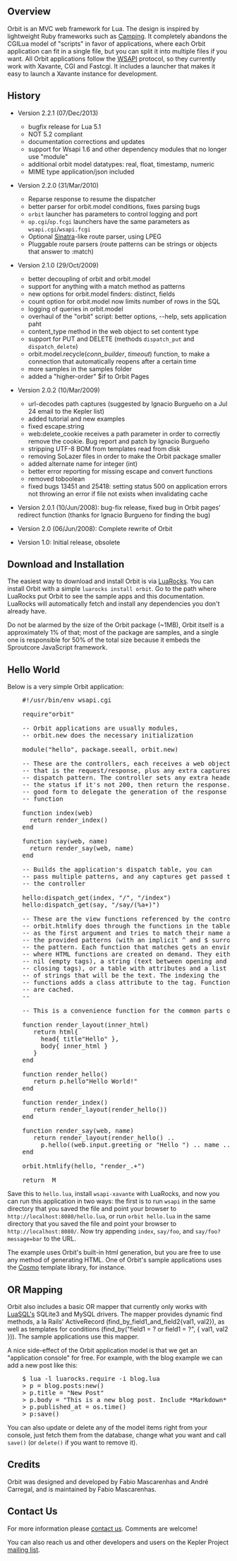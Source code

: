 ## Overview

Orbit is an MVC web framework for Lua. The design is inspired by lightweight Ruby
frameworks such as [Camping](http://http://en.wikipedia.org/wiki/Camping_%28microframework%29). It completely
abandons the CGILua model of "scripts" in favor of applications, where each Orbit
application can fit in a single file, but you can split it into multiple files if you want.
All Orbit applications follow the [WSAPI](http://keplerproject.github.com/wsapi) protocol, so they currently
work with Xavante, CGI and Fastcgi. It includes a launcher that makes it easy to launch
a Xavante instance for development.

## History

* Version 2.2.1 (07/Dec/2013)
   * bugfix release for Lua 5.1
   * NOT 5.2 compliant
   * documentation corrections and updates
   * support for Wsapi 1.6 and other dependency modules that no longer use "module"
   * additional orbit model datatypes: real, float, timestamp, numeric
   * MIME type application/json included

* Version 2.2.0 (31/Mar/2010)
    * Reparse response to resume the dispatcher
    * better parser for orbit.model conditions, fixes parsing bugs
    * `orbit` launcher has parameters to control logging and port
    * `op.cgi`/`op.fcgi` launchers have the same parameters as `wsapi.cgi`/`wsapi.fcgi`
    * Optional [Sinatra](http://www.sinatrarb.com/)-like route parser, using LPEG
    * Pluggable route parsers (route patterns can be strings or objects that answer to :match)

* Version 2.1.0 (29/Oct/2009)
    * better decoupling of orbit and orbit.model
    * support for anything with a match method as patterns
    * new options for orbit.model finders: distinct, fields
    * count option for orbit.model now limits number of rows in the SQL
    * logging of queries in orbit.model
    * overhaul of the "orbit" script: better options, --help, sets application paht
    * content_type method in the web object to set content type
    * support for PUT and DELETE (methods `dispatch_put` and `dispatch_delete`)
    * orbit.model.recycle(*conn_builder*, *timeout*) function, to make a connection that
      automatically reopens after a certain time
    * more samples in the samples folder
    * added a "higher-order" $if to Orbit Pages

* Version 2.0.2 (10/Mar/2009)
    * url-decodes path captures (suggested by Ignacio Burgueño on a Jul 24 email to the Kepler list)
    * added tutorial and new examples
    * fixed escape.string
    * web:delete_cookie receives a path parameter in order to correctly remove the cookie. Bug report and patch by Ignacio Burgueño
    * stripping UTF-8 BOM from templates read from disk
    * removing SoLazer files in order to make the Orbit package smaller
    * added alternate name for integer (int)
    * better error reporting for missing escape and convert functions
    * removed toboolean
    * fixed bugs 13451 and 25418: setting status 500 on application errors not throwing an error if file not exists when invalidating cache

* Version 2.0.1 (10/Jun/2008): bug-fix release, fixed bug in Orbit pages' redirect function (thanks for
Ignacio Burgueno for finding the bug)

* Version 2.0 (06/Jun/2008): Complete rewrite of Orbit

* Version 1.0: Initial release, obsolete

## Download and Installation

The easiest way to download and install Orbit is via [LuaRocks](http://luarocks.org). You 
can install Orbit with a simple `luarocks install orbit`. Go to the path where LuaRocks
put Orbit to see the sample apps and this documentation. LuaRocks will automatically fetch
and install any dependencies you don't already have.

Do not be alarmed by the size of the Orbit package (~1MB), Orbit itself is a approximately 1%
of that; most of the package are samples, and a single one is responsible for 50% of the total
size because it embeds the Sproutcore JavaScript framework.

## Hello World

Below is a very simple Orbit application:

<pre>
    #!/usr/bin/env wsapi.cgi

    require"orbit"

    -- Orbit applications are usually modules,
    -- orbit.new does the necessary initialization

    module("hello", package.seeall, orbit.new)

    -- These are the controllers, each receives a web object
    -- that is the request/response, plus any extra captures from the
    -- dispatch pattern. The controller sets any extra headers and/or
    -- the status if it's not 200, then return the response. It's
    -- good form to delegate the generation of the response to a view
    -- function

    function index(web)
      return render_index()
    end

    function say(web, name)
      return render_say(web, name)
    end

    -- Builds the application's dispatch table, you can
    -- pass multiple patterns, and any captures get passed to
    -- the controller

    hello:dispatch_get(index, "/", "/index")
    hello:dispatch_get(say, "/say/(%a+)")

    -- These are the view functions referenced by the controllers.
    -- orbit.htmlify does through the functions in the table passed
    -- as the first argument and tries to match their name against
    -- the provided patterns (with an implicit ^ and $ surrounding
    -- the pattern. Each function that matches gets an environment
    -- where HTML functions are created on demand. They either take
    -- nil (empty tags), a string (text between opening and
    -- closing tags), or a table with attributes and a list
    -- of strings that will be the text. The indexing the
    -- functions adds a class attribute to the tag. Functions
    -- are cached.
    --

    -- This is a convenience function for the common parts of a page

    function render_layout(inner_html)
       return html{
         head{ title"Hello" },
         body{ inner_html }
       }
    end

    function render_hello()
       return p.hello"Hello World!"
    end
    
    function render_index()
       return render_layout(render_hello())
    end

    function render_say(web, name)
       return render_layout(render_hello() .. 
         p.hello((web.input.greeting or "Hello ") .. name .. "!"))
    end

    orbit.htmlify(hello, "render_.+")

    return _M
</pre>

Save this to `hello.lua`, install `wsapi-xavante` with LuaRocks, and now you can run this application in two ways:
the first is to run `wsapi` in the same directory that you saved the file and point your browser to `http://localhost:8080/hello.lua`,
or run `orbit hello.lua` in the same directory that you saved the file and point your browser to `http://localhost:8080/`. Now try
appending `index`, `say/foo`, and `say/foo?message=bar` to the URL.

The example uses Orbit's built-in html generation, but you are free to use any method of generating HTML. 
One of Orbit's sample applications uses the [Cosmo](http://cosmo.luaforge.net) template library, for instance.

## OR Mapping

Orbit also includes a basic OR mapper that currently only works with 
[LuaSQL's](http://github.com/keplerproject/luasql) SQLite3 and MySQL drivers. The mapper provides
dynamic find methods, a la Rails' ActiveRecord (find\_by\_field1\_and\_field2{val1, val2}),
as well as templates for conditions (find_by("field1 = ? or field1 = ?", { val1, val2 })). 
The sample applications use this mapper.

A nice side-effect of the Orbit application model is that we get an "application console" 
for free. For example, with the blog example we can add a new post like this:

<pre>
    $ lua -l luarocks.require -i blog.lua
    > p = blog.posts:new()
    > p.title = "New Post"
    > p.body = "This is a new blog post. Include *Markdown* markup freely."
    > p.published_at = os.time()
    > p:save()
</pre>

You can also update or delete any of the model items right from your console, just fetch 
them from the database, change what you want and call `save()` 
(or `delete()` if you want to remove it).

## Credits

Orbit was designed and developed by Fabio Mascarenhas and André Carregal,
and is maintained by Fabio Mascarenhas.

## Contact Us

For more information please [contact us](mailto:info-NO-SPAM-THANKS@keplerproject.org).
Comments are welcome!

You can also reach us and other developers and users on the Kepler Project 
[mailing list](http://luaforge.net/mail/?group_id=104). 
